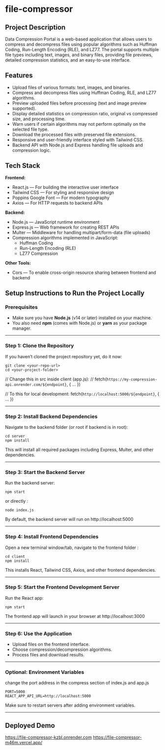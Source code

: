 # file-compressor

## Project Description  
Data Compression Portal is a web-based application that allows users to compress and decompress files using popular algorithms such as Huffman Coding, Run-Length Encoding (RLE), and LZ77. The portal supports multiple file types including text, images, and binary files, providing file previews, detailed compression statistics, and an easy-to-use interface.

## Features  
- Upload files of various formats: text, images, and binaries.  
- Compress and decompress files using Huffman Coding, RLE, and LZ77 algorithms.  
- Preview uploaded files before processing (text and image preview supported).  
- Display detailed statistics on compression ratio, original vs compressed size, and processing time.  
- Warn users if certain algorithms may not perform optimally on the selected file type.  
- Download the processed files with preserved file extensions.  
- Responsive and user-friendly interface styled with Tailwind CSS.  
- Backend API with Node.js and Express handling file uploads and compression logic.

## Tech Stack  

**Frontend:**  
- React.js — For building the interactive user interface  
- Tailwind CSS — For styling and responsive design  
- Poppins Google Font — For modern typography  
- Axios — For HTTP requests to backend APIs  

**Backend:**  
- Node.js — JavaScript runtime environment  
- Express.js — Web framework for creating REST APIs  
- Multer — Middleware for handling multipart/form-data (file uploads)  
- Compression algorithms implemented in JavaScript:  
  - Huffman Coding  
  - Run-Length Encoding (RLE)  
  - LZ77 Compression  

**Other Tools:**  
- Cors — To enable cross-origin resource sharing between frontend and backend  

## Setup Instructions to Run the Project Locally

### Prerequisites  
- Make sure you have **Node.js** (v14 or later) installed on your machine.  
- You also need **npm** (comes with Node.js) or **yarn** as your package manager.

---

### Step 1: Clone the Repository  
If you haven’t cloned the project repository yet, do it now:

```
git clone <your-repo-url>
cd <your-project-folder>
```
// Change this in src inside client (app.js):
   // fetch(`https://my-compression-api.onrender.com/${endpoint}`, { ... })

   // To this for local development:
   fetch(`http://localhost:5000/${endpoint}`, { ... })

---

### Step 2: Install Backend Dependencies  
Navigate to the backend folder (or root if backend is in root):

```
cd server
npm install
```

This will install all required packages including Express, Multer, and other dependencies.

---

### Step 3: Start the Backend Server  

Run the backend server:

```
npm start

```
or directly : 

```
node index.js

```

By default, the backend server will run on http://localhost:5000

---

### Step 4: Install Frontend Dependencies  
Open a new terminal window/tab, navigate to the frontend folder :

```
cd client
npm install
```

This installs React, Tailwind CSS, Axios, and other frontend dependencies.

---

### Step 5: Start the Frontend Development Server  

Run the React app:

```
npm start
```

The frontend app will launch in your browser at http://localhost:3000

---

### Step 6: Use the Application  
- Upload files on the frontend interface.  
- Choose compression/decompression algorithms.  
- Process files and download results.

---

### Optional: Environment Variables  
change the port address in the compress section of index.js and app.js 

```
PORT=5000
REACT_APP_API_URL=http://localhost:5000
```

Make sure to restart servers after adding environment variables.

---

## Deployed Demo  
https://file-compressor-kzbl.onrender.com
https://file-compressor-m46m.vercel.app/
